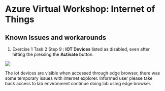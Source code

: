 # Azure Virtual Workshop: Internet of Things

## Known Issues and workarounds 

1. Exercise 1 Task 2 Step 9 : **IOT Devices** listed as disabled, even after hitting the pressing the **Activate** button.

  ![](https://github.com/CloudLabsAI-Azure/Know-Before-You-Go/blob/main/Labs/images/IOT1.png)
  
The iot devices are visible when accessed through edge browser,  there was some temporary issues with internet explorer. Informed user please take back access to lab environment continue doing lab using edge browser. 
